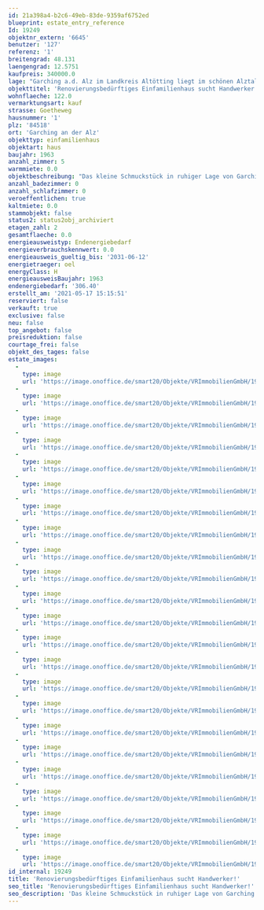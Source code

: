 ```yaml
---
id: 21a398a4-b2c6-49eb-83de-9359af6752ed
blueprint: estate_entry_reference
Id: 19249
objektnr_extern: '6645'
benutzer: '127'
referenz: '1'
breitengrad: 48.131
laengengrad: 12.5751
kaufpreis: 340000.0
lage: "Garching a.d. Alz im Landkreis Altötting liegt im schönen Alztal, 30 km nördlich des Chiemsees und 20 km nördlich des Waginger Sees an der Bundesstraße 299 mit Bahnanschluss nach Mühldorf-München und nach Salzburg. Öffentliche Busverbindungen in die umliegenden Städte bzw. Gemeinden sind vorhanden.\r\n\r\nDie Gemeinde Garching a.d. Alz bietet Ihren Bewohnern ca. 8.500 Einwohnern umfangreiche Einkaufsmöglichkeiten. Außerdem finden Sie hier mehrere Kindertagesstätten, Grund- und Mittelschule sowie Ärzte, Zahnärzte und Apotheken. Für Sport, Kultur und Freizeitangebote ist ebenfalls reichlich gesorgt."
objekttitel: 'Renovierungsbedürftiges Einfamilienhaus sucht Handwerker!'
wohnflaeche: 122.0
vermarktungsart: kauf
strasse: Goetheweg
hausnummer: '1'
plz: '84518'
ort: 'Garching an der Alz'
objekttyp: einfamilienhaus
objektart: haus
baujahr: 1963
anzahl_zimmer: 5
warmmiete: 0.0
objektbeschreibung: "Das kleine Schmuckstück in ruhiger Lage von Garching ist für zwei Personen oder eine kleine Familie ideal. Das Haus wurde ca. 1963. Nun steht es wieder zur Verfügung. Am und im Haus herrscht Renovierungsstau, es müssen einige Sanierungsarbeiten durchgeführt werden. Zum Beispiel muß die Heizung erneuert werden. \r\n\r\nIm Erdgeschoss des Hauses befindet sich das Wohnzimmer, Küche, Essdiele, Bad und Windfang. \r\nIm Obergeschoss ein Schlafzimmer, zwei Kinderzimmer, ein kleineres Zimmer und eine Toilette.  \r\nDas Haus ist teilunterkellert. Zum Haus gehört auch Nebengebäude mit Carport.\r\n \r\nWenn Sie handwerklich geschickt sind finden sie hier ein wahres Kleinod um ihren Haustraum zu erfüllen.\r\n\r\nBitte haben Sie Verständnis, dass nur Anfragen mit vollständiger Adresse, Telefonnummer und E-Mailadresse bearbeitet werden können.\r\n\r\nUnsere Beratungsleistung ist für Sie bis zum Abschluss eines Vertrages kostenfrei.\r\n\r\nDas Objekt wird für den Käufer provisionspflichtig direkt vom Verkäufer exklusiv über uns angeboten. Die Vermittlungsprovision beträgt 3,57 % inkl. der gesetzlichen Mehrwertsteuer.\r\nAlle weiteren Kosten des Kaufs, wie die vergleichsweise noch niedrige Grunderwerbssteuer (3,5%) und Notar- und Gerichtskosten (etwa 1,5%) sind ebenfalls vom Käufer zu bezahlen."
anzahl_badezimmer: 0
anzahl_schlafzimmer: 0
veroeffentlichen: true
kaltmiete: 0.0
stammobjekt: false
status2: status2obj_archiviert
etagen_zahl: 2
gesamtflaeche: 0.0
energieausweistyp: Endenergiebedarf
energieverbrauchskennwert: 0.0
energieausweis_gueltig_bis: '2031-06-12'
energietraeger: oel
energyClass: H
energieausweisBaujahr: 1963
endenergiebedarf: '306.40'
erstellt_am: '2021-05-17 15:15:51'
reserviert: false
verkauft: true
exclusive: false
neu: false
top_angebot: false
preisreduktion: false
courtage_frei: false
objekt_des_tages: false
estate_images:
  -
    type: image
    url: 'https://image.onoffice.de/smart20/Objekte/VRImmobilienGmbH/19249/7906e52d-2d6e-4539-a03a-b8d293214b48.jpg'
  -
    type: image
    url: 'https://image.onoffice.de/smart20/Objekte/VRImmobilienGmbH/19249/27784e40-e273-4904-a70d-68bc529aaa9a.jpg'
  -
    type: image
    url: 'https://image.onoffice.de/smart20/Objekte/VRImmobilienGmbH/19249/5a37b2a4-2680-4260-9c90-a19d5f821d8a.jpg'
  -
    type: image
    url: 'https://image.onoffice.de/smart20/Objekte/VRImmobilienGmbH/19249/c496ab65-2ff3-46ce-8ece-0460cf03422c.jpg'
  -
    type: image
    url: 'https://image.onoffice.de/smart20/Objekte/VRImmobilienGmbH/19249/0c9ea505-e7ca-4c96-82c4-0eb5b76ef9aa.jpg'
  -
    type: image
    url: 'https://image.onoffice.de/smart20/Objekte/VRImmobilienGmbH/19249/5e79c96a-f978-4da4-a342-1e368b77a72d.jpg'
  -
    type: image
    url: 'https://image.onoffice.de/smart20/Objekte/VRImmobilienGmbH/19249/79aa531c-19da-478f-bb95-c548bd281da5.jpg'
  -
    type: image
    url: 'https://image.onoffice.de/smart20/Objekte/VRImmobilienGmbH/19249/5717362c-b3a7-498d-8d53-401b4df9dd1c.jpg'
  -
    type: image
    url: 'https://image.onoffice.de/smart20/Objekte/VRImmobilienGmbH/19249/d21c67d2-610f-4226-b679-f3f0ac716d16.jpg'
  -
    type: image
    url: 'https://image.onoffice.de/smart20/Objekte/VRImmobilienGmbH/19249/a4dcfc40-ca2e-4784-b616-7b44e899116d.jpg'
  -
    type: image
    url: 'https://image.onoffice.de/smart20/Objekte/VRImmobilienGmbH/19249/cbf7df4e-9737-4ca3-a6a5-7ef9e5f5e7fc.jpg'
  -
    type: image
    url: 'https://image.onoffice.de/smart20/Objekte/VRImmobilienGmbH/19249/21fb3f69-11d5-4f33-9de3-3e6f4a622c76.jpg'
  -
    type: image
    url: 'https://image.onoffice.de/smart20/Objekte/VRImmobilienGmbH/19249/289a6450-d80d-4e0b-9c04-35bee867c35b.jpg'
  -
    type: image
    url: 'https://image.onoffice.de/smart20/Objekte/VRImmobilienGmbH/19249/b33d6fe5-a258-409e-86cf-868fb6e27df5.jpg'
  -
    type: image
    url: 'https://image.onoffice.de/smart20/Objekte/VRImmobilienGmbH/19249/d3ddb847-d926-4530-a4a2-aaa4f7f75006.jpg'
  -
    type: image
    url: 'https://image.onoffice.de/smart20/Objekte/VRImmobilienGmbH/19249/e5afa962-e83c-4a01-8688-8dba8d8c5dad.jpg'
  -
    type: image
    url: 'https://image.onoffice.de/smart20/Objekte/VRImmobilienGmbH/19249/ad8294d8-f312-465d-8689-127511ef528d.jpg'
  -
    type: image
    url: 'https://image.onoffice.de/smart20/Objekte/VRImmobilienGmbH/19249/f088668b-79fa-4560-ab52-595edbd4bf81.jpg'
  -
    type: image
    url: 'https://image.onoffice.de/smart20/Objekte/VRImmobilienGmbH/19249/5a86774a-6e93-4612-b4a8-ecee698f593f.jpg'
  -
    type: image
    url: 'https://image.onoffice.de/smart20/Objekte/VRImmobilienGmbH/19249/3d79875e-d91a-4b90-8dbe-ae45a47208bf.jpg'
  -
    type: image
    url: 'https://image.onoffice.de/smart20/Objekte/VRImmobilienGmbH/19249/a1c93b2e-ec94-40a5-8d7a-b13d88bd2edb.jpg'
  -
    type: image
    url: 'https://image.onoffice.de/smart20/Objekte/VRImmobilienGmbH/19249/048434ec-1fcf-4e30-b41c-6f5e85cae3c3.jpg'
  -
    type: image
    url: 'https://image.onoffice.de/smart20/Objekte/VRImmobilienGmbH/19249/5176a745-4d61-4f20-b3ba-b4790bda2df3.jpg'
id_internal: 19249
title: 'Renovierungsbedürftiges Einfamilienhaus sucht Handwerker!'
seo_title: 'Renovierungsbedürftiges Einfamilienhaus sucht Handwerker!'
seo_description: 'Das kleine Schmuckstück in ruhiger Lage von Garching ist für zwei Personen oder eine kleine Familie ideal. Das Haus wurde ca. 1963. Nun steht es wieder zur Ve'
---
```


